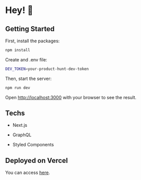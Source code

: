 # Hey! 🦭

## Getting Started

First, install the packages:

```bash
npm install
```

Create and .env file:

```bash
DEV_TOKEN=your-product-hunt-dev-token
```

Then, start the server:

```bash
npm run dev
```

Open [http://localhost:3000](http://localhost:3000) with your browser to see the result.

## Techs

- Next.js

- GraphQL

- Styled Components


## Deployed on Vercel

You can access [here](https://product-hunt-66vfkr2kp-stonehgs-projects.vercel.app/).
